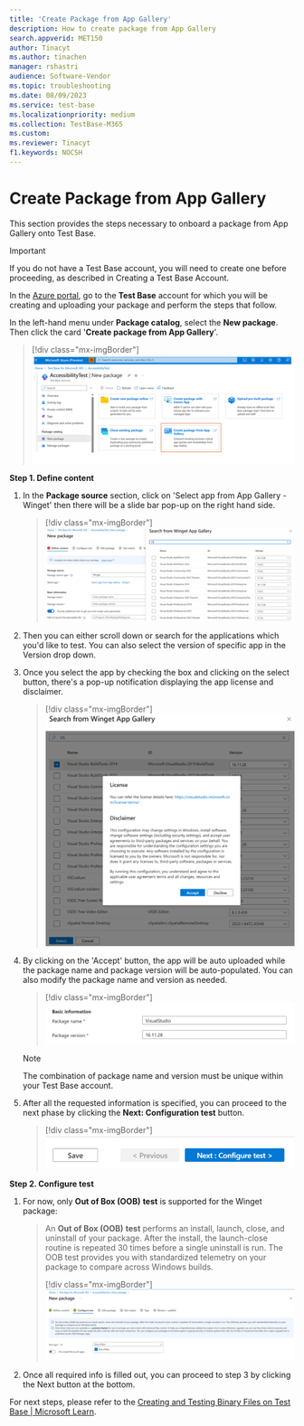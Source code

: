 ```yaml
---
title: 'Create Package from App Gallery'
description: How to create package from App Gallery
search.appverid: MET150
author: Tinacyt
ms.author: tinachen
manager: rshastri
audience: Software-Vendor
ms.topic: troubleshooting
ms.date: 08/09/2023
ms.service: test-base
ms.localizationpriority: medium
ms.collection: TestBase-M365
ms.custom:
ms.reviewer: Tinacyt
f1.keywords: NOCSH
---
```


# Create Package from App Gallery #
This section provides the steps necessary to onboard a package from App Gallery onto Test Base. 
> [!IMPORTANT]
> If you do not have a Test Base account, you will need to create one before proceeding, as described in Creating a Test Base Account. 

In the [Azure portal](https://portal.azure.com/), go to the **Test
Base** account for which you will be creating and uploading your package
and perform the steps that follow.

In the left-hand menu under **Package catalog**, select the **New
package**. Then click the card '**Create package from App Gallery**'.

> [!div class="mx-imgBorder"]
> ![Screenshot of create package from app gallery](Media/create_package_from_gallery_1.png)

**Step 1. Define content**

1.  In the **Package source** section, click on 'Select app from App Gallery - Winget' then there will be a slide bar pop-up on the right hand side.

    > [!div class="mx-imgBorder"]
    > ![Screenshot of search from winget app gallery](Media/create_package_from_gallery_2.png)

2.  Then you can either scroll down or search for the applications which you'd like to test. You can also select the version of specific app in the Version drop down.

3.  Once you select the app by checking the box and clicking on the select button, there's a pop-up notification displaying the app license and disclaimer.

    > [!div class="mx-imgBorder"]
    > ![Screenshot of accept the license](Media/create_package_from_gallery_3.png)

4.  By clicking on the 'Accept' button, the app will be auto uploaded while the package name and package version will be auto-populated.
    You can also modify the package name and version as needed.

    > [!div class="mx-imgBorder"]
    > ![Screenshot of basic information](Media/create_package_from_gallery_4.png)

    > [!Note]
    > The combination of package name and version must be unique within your Test Base account.

5.  After all the requested information is specified, you can proceed to the next phase by clicking the **Next: Configuration test** button.

    > [!div class="mx-imgBorder"]
    > ![Screenshot of the button ](Media/create_package_from_gallery_5.png)

**Step 2. Configure test**

1.  For now, only **Out of Box (OOB)** **test** is supported for the Winget package:

    > An **Out of Box (OOB)** **test** performs an install, launch, close,
    > and uninstall of your package. After the install, the launch-close
    > routine is repeated 30 times before a single uninstall is run. The OOB
    > test provides you with standardized telemetry on your package to
    > compare across Windows builds.
    >
    > [!div class="mx-imgBorder"]
    > ![Screenshot of configure test for new package](Media/create_package_from_gallery_6.png)

2.  Once all required info is filled out, you can proceed to step 3 by
    clicking the Next button at the bottom.

For next steps, please refer to the [Creating and Testing Binary Files on Test Base \| Microsoft Learn](testapplication.md).